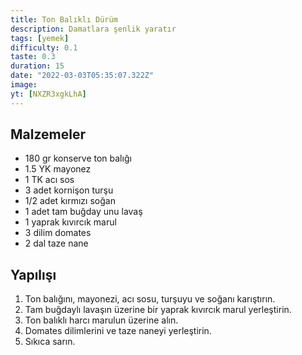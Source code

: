 ```yaml
---
title: Ton Balıklı Dürüm
description: Damatlara şenlik yaratır
tags: [yemek]
difficulty: 0.1
taste: 0.3
duration: 15
date: "2022-03-03T05:35:07.322Z"
image:
yt: [NXZR3xgkLhA]
---
```


## Malzemeler

- 180 gr konserve ton balığı
- 1.5 YK mayonez
- 1 TK acı sos
- 3 adet kornişon turşu
- 1/2 adet kırmızı soğan
- 1 adet tam buğday unu lavaş
- 1 yaprak kıvırcık marul
- 3 dilim domates
- 2 dal taze nane

## Yapılışı

1. Ton balığını, mayonezi, acı sosu, turşuyu ve soğanı karıştırın.
2. Tam buğdaylı lavaşın üzerine bir yaprak kıvırcık marul yerleştirin.
3. Ton balıklı harcı marulun üzerine alın.
4. Domates dilimlerini ve taze naneyi yerleştirin.
5. Sıkıca sarın.
